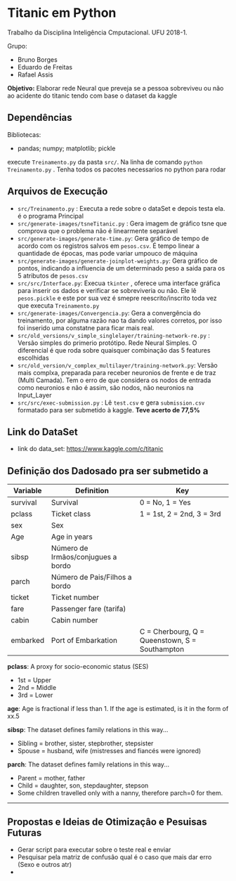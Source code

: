 # Titanic em Python

Trabalho da Disciplina Inteligência Cmputacional. UFU 2018-1.

Grupo:

+ Bruno Borges
+ Eduardo de Freitas
+ Rafael Assis

**Objetivo:** Elaborar rede Neural que preveja se a pessoa sobreviveu ou não ao acidente do titanic tendo com base o dataset da kaggle 

## Dependências

Bibliotecas:

+ pandas; numpy; matplotlib; pickle

execute `Treinamento.py` da pasta `src/`. Na linha de comando `python Treinamento.py` . Tenha todos os pacotes necessarios no python para rodar



## Arquivos de Execução

+ `src/Treinamento.py` : Executa a rede sobre o dataSet e depois testa ela. é o programa Principal
+ `src/generate-images/tsneTitanic.py` : Gera imagem de gráfico tsne que comprova que o problema não é linearmente separável
+ `src/generate-images/generate-time.py`: Gera gráfico de tempo de acordo com os registros salvos em `pesos.csv`. É tempo linear a quantidade de épocas, mas pode variar umpouco de máquina
+ `src/generate-images/generate-joinplot-weights.py`: Gera gráfico de pontos, indicando a influencia de um determinado peso a saida para os 5 atributos de `pesos.csv`
+ `src/src/Interface.py`: Execua `tkinter` , oferece uma interface gráfica para inserir os dados e verificar se sobreviveria ou não. Ele lê `pesos.pickle` e este por sua vez é smepre reescrito/inscrito toda vez que executa `Treinamento.py`
+ `src/generate-images/Convergencia.py`: Gera a convergência do treinamento, por alguma razão nao ta dando valores corretos, por isso foi inserido uma constatne para ficar mais real.
+ `src/old_versions/v_simple_singlelayer/training-network-re.py` : Versão simples do primerio protótipo. Rede Neural Simples. O diferencial é que roda sobre quaisquer combinaçâo das 5 features escolhidas
+ `src/old_version/v_complex_multilayer/training-network.py`: Versão mais complxa, preparada para receber neuronios de frente e de traz (Multi Camada). Tem o erro de que considera os nodos de entrada como neuronios e não é assim, sâo nodos, não neuronios na Input_Layer
+ `src/src/exec-submission.py` : Lê `test.csv` e gera `submission.csv` formatado para ser submetido à kaggle. **Teve acerto de 77,5%**

## Link do DataSet

+ link do data_set: https://www.kaggle.com/c/titanic

## Definição dos Dadosado pra ser submetido a 

| **Variable** | **Definition**                     | **Key**                                        |
| ------------ | ---------------------------------- | ---------------------------------------------- |
| survival     | Survival                           | 0 = No, 1 = Yes                                |
| pclass       | Ticket class                       | 1 = 1st, 2 = 2nd, 3 = 3rd                      |
| sex          | Sex                                |                                                |
| Age          | Age in years                       |                                                |
| sibsp        | Número de Irmãos/conjugues a bordo |                                                |
| parch        | Número de Pais/Filhos a bordo      |                                                |
| ticket       | Ticket number                      |                                                |
| fare         | Passenger fare (tarifa)            |                                                |
| cabin        | Cabin number                       |                                                |
| embarked     | Port of Embarkation                | C = Cherbourg, Q = Queenstown, S = Southampton |

**pclass**: A proxy for socio-economic status (SES)

+ 1st = Upper
+ 2nd = Middle
+ 3rd = Lower

**age**: Age is fractional if less than 1. If the age is estimated, is it in the form of xx.5

**sibsp**: The dataset defines family relations in this way...

+ Sibling = brother, sister, stepbrother, stepsister
+ Spouse = husband, wife (mistresses and fiancés were ignored)

**parch**: The dataset defines family relations in this way...

+ Parent = mother, father
+ Child = daughter, son, stepdaughter, stepson
+ Some children travelled only with a nanny, therefore parch=0 for them.

---

## Propostas e Ideias de Otimizaçâo e Pesuisas Futuras

+ Gerar script para executar sobre o teste real e enviar
+ Pesquisar pela matriz de confusâo qual é o caso que mais dar erro (Sexo e outros atr)
+ 